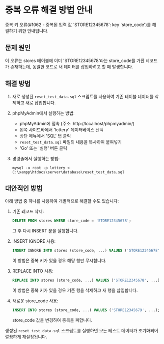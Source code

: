 # 중복 오류 해결 방법 안내

중복 키 오류(#1062 - 중복된 입력 값 'STORE12345678': key 'store_code')를 해결하기 위한 안내입니다.

## 문제 원인
이 오류는 stores 테이블에 이미 'STORE12345678'라는 store_code를 가진 레코드가 존재하는데, 
동일한 코드로 새 데이터를 삽입하려고 할 때 발생합니다.

## 해결 방법

1. 새로 생성된 `reset_test_data.sql` 스크립트를 사용하여 기존 테이블 데이터를 삭제하고 새로 삽입합니다.

2. phpMyAdmin에서 실행하는 방법:
   - phpMyAdmin에 접속 (주소: http://localhost/phpmyadmin/)
   - 왼쪽 사이드바에서 'lottery' 데이터베이스 선택
   - 상단 메뉴에서 'SQL' 탭 클릭
   - `reset_test_data.sql` 파일의 내용을 복사하여 붙여넣기
   - 'Go' 또는 '실행' 버튼 클릭

3. 명령줄에서 실행하는 방법:
   ```
   mysql -u root -p lottery < C:\xampp\htdocs\server\database\reset_test_data.sql
   ```

## 대안적인 방법

아래 방법 중 하나를 사용하여 개별적으로 해결할 수도 있습니다:

1. 기존 레코드 삭제:
   ```sql
   DELETE FROM stores WHERE store_code = 'STORE12345678';
   ```
   그 후 다시 INSERT 문을 실행합니다.

2. INSERT IGNORE 사용:
   ```sql
   INSERT IGNORE INTO stores (store_code, ...) VALUES ('STORE12345678', ...);
   ```
   이 방법은 중복 키가 있을 경우 해당 행만 무시합니다.

3. REPLACE INTO 사용:
   ```sql
   REPLACE INTO stores (store_code, ...) VALUES ('STORE12345678', ...);
   ```
   이 방법은 중복 키가 있을 경우 기존 행을 삭제하고 새 행을 삽입합니다.

4. 새로운 store_code 사용:
   ```sql
   INSERT INTO stores (store_code, ...) VALUES ('STORE12345679', ...);
   ```
   store_code 값을 변경하여 중복을 피합니다.

생성된 `reset_test_data.sql` 스크립트를 실행하면 모든 테스트 데이터가 초기화되어 깔끔하게 재설정됩니다.
